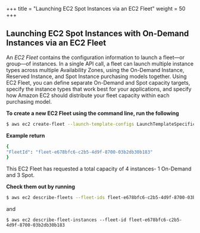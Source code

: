 +++
title = "Launching EC2 Spot Instances via an EC2 Fleet"
weight = 50
+++

## Launching EC2 Spot Instances with On-Demand Instances via an EC2 Fleet

An *EC2 Fleet* contains the configuration information to launch a
fleet—or group—of instances. In a single API call, a fleet can launch
multiple instance types across multiple Availability Zones, using the
On-Demand Instance, Reserved Instance, and Spot Instance purchasing
models together. Using EC2 Fleet, you can define separate On-Demand and
Spot capacity targets, specify the instance types that work best for
your applications, and specify how Amazon EC2 should distribute your
fleet capacity within each purchasing model.

**To create a new EC2 Fleet using the command line, run the following**

```bash
$ aws ec2 create-fleet --launch-template-configs LaunchTemplateSpecification="{LaunchTemplateName=TemplateForSpot,Version=1}" --target-capacity-specification TotalTargetCapacity=4,OnDemandTargetCapacity=1,DefaultTargetCapacityType=spot
```

**Example return**

```bash
{
"FleetId": "fleet-e678bfc6-c2b5-4d9f-8700-03b2db30b183"
}
```

This EC2 Fleet has requested a total capacity of 4 instances- 1 On-Demand and 3 Spot.

**Check them out by running**

```bash
$ aws ec2 describe-fleets --fleet-ids fleet-e678bfc6-c2b5-4d9f-8700-03b2db30b183
```


and

```
$ aws ec2 describe-fleet-instances --fleet-id fleet-e678bfc6-c2b5-4d9f-8700-03b2db30b183
```

<!--
## Launching EC2 Spot Instances via an EC2 Auto Scaling Group

When you create an Auto Scaling group, you must specify the information
needed to configure the Auto Scaling instances and the minimum number of
instances your group must maintain at all times.

To configure Auto Scaling instances, you must specify a launch template,
a launch configuration, or an EC2 instance. We recommend that you use a
launch template to ensure that you can use the latest features of Amazon
EC2.

In order to configure Auto Scaling to use EC2 Spot Instances, you'll
need to create a new version of the launch template to add the
*InstanceMarketOptions* setting.

**To create a new version of the launch template, run**

```bash
$ aws ec2 create-launch-template-version --launch-template-name TemplateForSpot --version-description TemplateForSpotVersion2 --source-version 1 --launch-template-data "{\\"InstanceMarketOptions\\": \\"MarketType\\":\\"spot\\"}}"
```

**Example output**

```bash
{
    "LaunchTemplateVersion": {
        "LaunchTemplateId": "lt-0243ab7ff9821424b",
        "LaunchTemplateName": "TemplateForSpot",
        "VersionNumber": 2,
        "VersionDescription": "TemplateForSpotVersion2",
        "CreateTime": "2018-06-26T05:53:19.000Z",
        "CreatedBy": "arn:aws:iam::123456789012:user/schmutze",
        "DefaultVersion": false,
        "LaunchTemplateData": {
            "NetworkInterfaces": [
                {
                    "DeviceIndex": 0,
                    "SubnetId": "subnet-05ef7d72"
                }
            ],
            "ImageId": "ami-97785bed",
            "InstanceType": "c4.large",
            "TagSpecifications": [
                {
                    "ResourceType": "instance",
                    "Tags": [
                        {
                            "Key": "Name",
                            "Value": "EC2SpotImmersionDay"
                        }
                    ]
                }
            ],
            "InstanceMarketOptions": {
                "MarketType": "spot"
            }
        }
    }
}
```

**To create an Auto Scaling group using a launch template**

1. Open the Amazon EC2 console at <https://console.aws.amazon.com/ec2/>.
1. On the navigation bar at the top of the screen, select the same
    region that you used when you created the launch template.
1. In the navigation pane, choose **Launch Templates**.
1. Select the launch template and choose **Actions**, **Create Auto Scaling group**.
1.  On the **Configure Auto Scaling group details** page, do the following:
    1.  For **Group name**, type a name for your Auto Scaling group.
    1.  For **Launch template version**, choose the version you just made that includes the *InstanceMarketOptions* configured (this should be 2).    
    1.  For **Fleet Composition**, select **Adhere to the launch template**.
    1.  For **Group size**, type 1.
    1.  For **Network**, choose the VPC in which the subnet used in the launch template belongs.
    1.  For **Subnet**, choose the subnet used in the launch template.
    1.  Leave the **Advanced Details** set to default settings.
    1.  Choose **Next: Configure scaling policies**.
1.  On the **Configure scaling policies** page, select **Keep this group at its initial size**, and then choose **Review**.
1.  On the **Review** page, choose **Create Auto Scaling group**.
1.  On the **Auto Scaling group creation status** page,
    choose **Close**.

You have now created an Auto Scaling group configured to launch EC2 Spot
Instances.

-->
